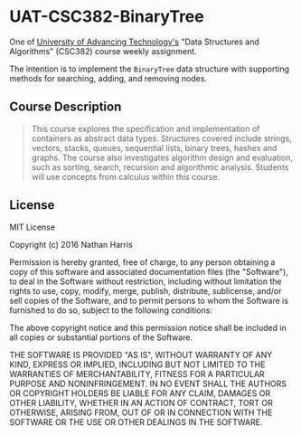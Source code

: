# UAT-CSC382-BinaryTree

One of [University of Advancing Technology's](http://www.uat.edu/) "Data Structures and Algorithms" (CSC382) course weekly assignment.

The intention is to implement the `BinaryTree` data structure with supporting methods for searching, adding, and removing nodes.

## Course Description

> This course explores the specification and implementation of containers as abstract data types. Structures covered include strings, vectors, stacks, queues, sequential lists, binary trees, hashes and graphs. The course also investigates algorithm design and evaluation, such as sorting, search, recursion and algorithmic analysis. Students will use concepts from calculus within this course.

## License
MIT License

Copyright (c) 2016 Nathan Harris

Permission is hereby granted, free of charge, to any person obtaining a copy
of this software and associated documentation files (the "Software"), to deal
in the Software without restriction, including without limitation the rights
to use, copy, modify, merge, publish, distribute, sublicense, and/or sell
copies of the Software, and to permit persons to whom the Software is
furnished to do so, subject to the following conditions:

The above copyright notice and this permission notice shall be included in all
copies or substantial portions of the Software.

THE SOFTWARE IS PROVIDED "AS IS", WITHOUT WARRANTY OF ANY KIND, EXPRESS OR
IMPLIED, INCLUDING BUT NOT LIMITED TO THE WARRANTIES OF MERCHANTABILITY,
FITNESS FOR A PARTICULAR PURPOSE AND NONINFRINGEMENT. IN NO EVENT SHALL THE
AUTHORS OR COPYRIGHT HOLDERS BE LIABLE FOR ANY CLAIM, DAMAGES OR OTHER
LIABILITY, WHETHER IN AN ACTION OF CONTRACT, TORT OR OTHERWISE, ARISING FROM,
OUT OF OR IN CONNECTION WITH THE SOFTWARE OR THE USE OR OTHER DEALINGS IN THE
SOFTWARE.
